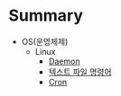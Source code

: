 # Summary

* OS(운영체제)
  * Linux
    * [Daemon](./OS/2020-07-19-linux-daemon.md)
    * [텍스트 파일 명령어](2020-07-19-linux-textfile-command.md)
    * [Cron](./OS/2020-07-19-linux-cron.md)